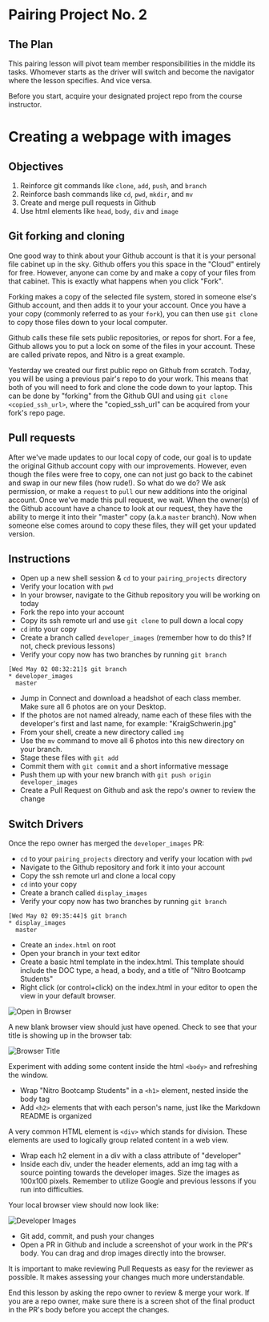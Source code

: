 # Pairing Project No. 2

## The Plan

This pairing lesson will pivot team member responsibilities in the middle its tasks. Whomever starts as the driver will switch and become the navigator where the lesson specifies. And vice versa.

Before you start, acquire your designated project repo from the course instructor.

# Creating a webpage with images

## Objectives

1. Reinforce git commands like `clone`, `add`, `push`, and `branch`
1. Reinforce bash commands like `cd`, `pwd`, `mkdir`, and `mv`
1. Create and merge pull requests in Github
1. Use html elements like `head`, `body`, `div` and `image`

## Git forking and cloning

One good way to think about your Github account is that it is your personal file cabinet up in the sky. Github offers you this space in the "Cloud" entirely for free. However, anyone can come by and make a copy of your files from that cabinet. This is exactly what happens when you click "Fork".

Forking makes a copy of the selected file system, stored in someone else's Github account, and then adds it to your your account. Once you have a your copy (commonly referred to as your `fork`), you can then use `git clone` to copy those files down to your local computer.

Github calls these file sets public repositories, or repos for short. For a fee, Github allows you to put a lock on some of the files in your account. These are called private repos, and Nitro is a great example.

Yesterday we created our first public repo on Github from scratch. Today, you will be using a previous pair's repo to do your work. This means that both of you will need to fork and clone the code down to your laptop. This can be done by "forking" from the Github GUI and using `git clone <copied_ssh_url>`, where the "copied_ssh_url" can be acquired from your fork's repo page.

## Pull requests

After we've made updates to our local copy of code, our goal is to update the original Github account copy with our improvements. However, even though the files were free to copy, one can not just go back to the cabinet and swap in our new files (how rude!). So what do we do? We ask permission, or make a `request` to `pull` our new additions into the original account. Once we've made this pull request, we wait. When the owner(s) of the Github account have a chance to look at our request, they have the ability to merge it into their "master" copy (a.k.a `master` branch). Now when someone else comes around to copy these files, they will get your updated version.

## Instructions

* Open up a new shell session & `cd` to your `pairing_projects` directory
* Verify your location with `pwd`
* In your browser, navigate to the Github repository you will be working on today
* Fork the repo into your account
* Copy its ssh remote url and use `git clone` to pull down a local copy
* `cd` into your copy
* Create a branch called `developer_images` (remember how to do this? If not, check previous lessons)
* Verify your copy now has two branches by running `git branch`

```
[Wed May 02 08:32:21]$ git branch
* developer_images
  master
```

* Jump in Connect and download a headshot of each class member. Make sure all 6 photos are on your Desktop.
* If the photos are not named already, name each of these files with the developer's first and last name, for example: "KraigSchwerin.jpg"
* From your shell, create a new directory called `img`
* Use the `mv` command to move all 6 photos into this new directory on your branch.
* Stage these files with `git add`
* Commit them with `git commit` and a short informative message
* Push them up with your new branch with `git push origin developer_images`
* Create a Pull Request on Github and ask the repo's owner to review the change

## Switch Drivers

Once the repo owner has merged the `developer_images` PR:

* `cd` to your `pairing_projects` directory and verify your location with `pwd`
* Navigate to the Github repository and fork it into your account
* Copy the ssh remote url and clone a local copy
* `cd` into your copy
* Create a branch called `display_images`
* Verify your copy now has two branches by running `git branch`

```
[Wed May 02 09:35:44]$ git branch
* display_images
  master
```

* Create an `index.html` on root
* Open your branch in your text editor
* Create a basic html template in the index.html. This template should include the DOC type, a head, a body, and a title of "Nitro Bootcamp Students"
* Right click (or control+click) on the index.html in your editor to open the view in your default browser.

![Open in Browser](img/open-in-browser.png?raw=true "Open in Browser")

A new blank browser view should just have opened. Check to see that your title is showing up in the browser tab:

![Browser Title](img/browser-title.png?raw=true "Browser Title")

Experiment with adding some content inside the html `<body>` and refreshing the window.

* Wrap "Nitro Bootcamp Students" in a `<h1>` element, nested inside the body tag
* Add `<h2>` elements that with each person's name, just like the Markdown README is organized

A very common HTML element is `<div>` which stands for division. These elements are used to logically group related content in a web view.

* Wrap each h2 element in a div with a class attribute of "developer"
* Inside each div, under the header elements, add an img tag with a source pointing towards the developer images. Size the images as 100x100 pixels. Remember to utilize Google and previous lessons if you run into difficulties.

Your local browser view should now look like:

![Developer Images](img/developer-images.png?raw=true "Developer Images")

* Git add, commit, and push your changes
* Open a PR in Github and include a screenshot of your work in the PR's body. You can drag and drop images directly into the browser.

It is important to make reviewing Pull Requests as easy for the reviewer as possible. It makes assessing your changes much more understandable.

End this lesson by asking the repo owner to review & merge your work. If you are a repo owner, make sure there is a screen shot of the final product in the PR's body before you accept the changes.
